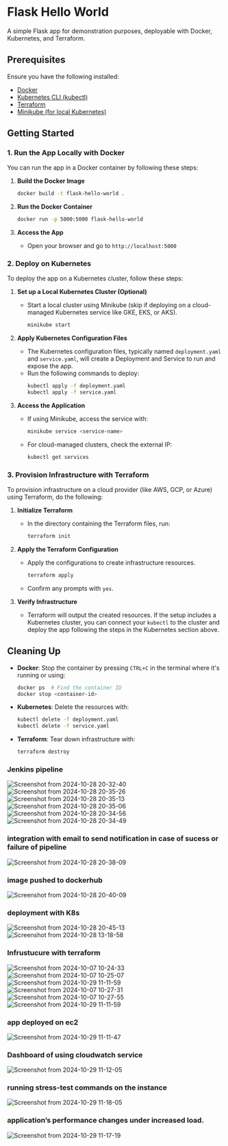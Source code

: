 # Flask Hello World

A simple Flask app for demonstration purposes, deployable with Docker, Kubernetes, and Terraform.

## Prerequisites
Ensure you have the following installed:
- [Docker](https://docs.docker.com/get-docker/)
- [Kubernetes CLI (kubectl)](https://kubernetes.io/docs/tasks/tools/)
- [Terraform](https://www.terraform.io/downloads)
- [Minikube (for local Kubernetes)](https://minikube.sigs.k8s.io/docs/start/)

## Getting Started

### 1. Run the App Locally with Docker

You can run the app in a Docker container by following these steps:

1. **Build the Docker Image**
   ```bash
   docker build -t flask-hello-world .
   ```

2. **Run the Docker Container**
   ```bash
   docker run -p 5000:5000 flask-hello-world
   ```

3. **Access the App**
   - Open your browser and go to `http://localhost:5000`

### 2. Deploy on Kubernetes

To deploy the app on a Kubernetes cluster, follow these steps:

1. **Set up a Local Kubernetes Cluster (Optional)**
   - Start a local cluster using Minikube (skip if deploying on a cloud-managed Kubernetes service like GKE, EKS, or AKS).
     ```bash
     minikube start
     ```

2. **Apply Kubernetes Configuration Files**
   - The Kubernetes configuration files, typically named `deployment.yaml` and `service.yaml`, will create a Deployment and Service to run and expose the app.
   - Run the following commands to deploy:
     ```bash
     kubectl apply -f deployment.yaml
     kubectl apply -f service.yaml
     ```

3. **Access the Application**
   - If using Minikube, access the service with:
     ```bash
     minikube service <service-name>
     ```
   - For cloud-managed clusters, check the external IP:
     ```bash
     kubectl get services
     ```

### 3. Provision Infrastructure with Terraform

To provision infrastructure on a cloud provider (like AWS, GCP, or Azure) using Terraform, do the following:

1. **Initialize Terraform**
   - In the directory containing the Terraform files, run:
     ```bash
     terraform init
     ```

2. **Apply the Terraform Configuration**
   - Apply the configurations to create infrastructure resources.
     ```bash
     terraform apply
     ```
   - Confirm any prompts with `yes`.

3. **Verify Infrastructure**
   - Terraform will output the created resources. If the setup includes a Kubernetes cluster, you can connect your `kubectl` to the cluster and deploy the app following the steps in the Kubernetes section above.

## Cleaning Up

- **Docker**: Stop the container by pressing `CTRL+C` in the terminal where it's running or using:
  ```bash
  docker ps  # Find the container ID
  docker stop <container-id>
  ```
- **Kubernetes**: Delete the resources with:
  ```bash
  kubectl delete -f deployment.yaml
  kubectl delete -f service.yaml
  ```
- **Terraform**: Tear down infrastructure with:
  ```bash
  terraform destroy
  ```


### Jenkins pipeline
![Screenshot from 2024-10-28 20-32-40](https://github.com/user-attachments/assets/332736d2-4e10-4839-aa57-99f420bb99d4)
![Screenshot from 2024-10-28 20-35-26](https://github.com/user-attachments/assets/deeb12b1-c405-4383-af18-e7c943eba357)
![Screenshot from 2024-10-28 20-35-13](https://github.com/user-attachments/assets/055509fa-4913-48b9-98c3-f885c4a2cce3)
![Screenshot from 2024-10-28 20-35-06](https://github.com/user-attachments/assets/7d799c25-c18f-4704-b701-df44c8c59b58)
![Screenshot from 2024-10-28 20-34-56](https://github.com/user-attachments/assets/18f876c1-be2d-4cfc-9bca-7674570068a6)
![Screenshot from 2024-10-28 20-34-49](https://github.com/user-attachments/assets/ef0bd5db-2237-4138-83cd-35ab7599fa85)
### integration with email to send notification in case of sucess or failure of pipeline
![Screenshot from 2024-10-28 20-38-09](https://github.com/user-attachments/assets/aa8d3660-e2ec-4c80-9b5e-fe2de96276c9)
### image pushed to dockerhub
![Screenshot from 2024-10-28 20-40-09](https://github.com/user-attachments/assets/c7cc6125-3301-4e03-bf42-24d7daec2561)
### deployment with K8s
![Screenshot from 2024-10-28 20-45-13](https://github.com/user-attachments/assets/72cdf527-d7c8-45bf-838b-2ed458e63d76)
![Screenshot from 2024-10-28 13-18-58](https://github.com/user-attachments/assets/4e3a98dd-3d66-4033-bafc-5d8bdb9ea34a)
### Infrustucure with terraform
![Screenshot from 2024-10-07 10-24-33](https://github.com/user-attachments/assets/b21a9bad-8a69-44a3-b02a-0affe3e0f4f2)
![Screenshot from 2024-10-07 10-25-07](https://github.com/user-attachments/assets/14cbac4a-2240-4bb2-9dda-afc998fb2979)
![Screenshot from 2024-10-29 11-11-59](https://github.com/user-attachments/assets/4ae5fd0b-0261-4baf-9924-ffbbcb3407ea)
![Screenshot from 2024-10-07 10-27-31](https://github.com/user-attachments/assets/0b00a495-5d95-40fd-ade8-6b7e92dc38a7)
![Screenshot from 2024-10-07 10-27-55](https://github.com/user-attachments/assets/32c3df9f-8ee0-49c0-bc92-76ee6dacc4c0)
![Screenshot from 2024-10-29 11-11-59](https://github.com/user-attachments/assets/d77afa1a-af4b-4039-9b39-114a25cd17e2)
### app deployed on ec2
![Screenshot from 2024-10-29 11-11-47](https://github.com/user-attachments/assets/d2049b18-4c59-4e35-a08c-a1cb01073afa)
### Dashboard of using cloudwatch service
![Screenshot from 2024-10-29 11-12-05](https://github.com/user-attachments/assets/f3d85405-6f6f-4613-97c5-8a723f9df1a1)
### running stress-test commands on the instance
![Screenshot from 2024-10-29 11-18-05](https://github.com/user-attachments/assets/e79e8f27-8b00-4207-822c-a746983b48d9)
###  application’s performance changes under increased load. 
![Screenshot from 2024-10-29 11-17-19](https://github.com/user-attachments/assets/df007d27-e1ae-4bbf-9e3b-b816dd0b6202)





